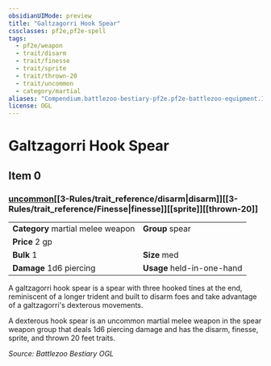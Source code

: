 ```yaml
---
obsidianUIMode: preview
title: "Galtzagorri Hook Spear"
cssclasses: pf2e,pf2e-spell
tags:
  - pf2e/weapon
  - trait/disarm
  - trait/finesse
  - trait/sprite
  - trait/thrown-20
  - trait/uncommon
  - category/martial
aliases: "Compendium.battlezoo-bestiary-pf2e.pf2e-battlezoo-equipment.Item.1Q8EyF75gcqmtvRX"
license: OGL
---
```

# Galtzagorri Hook Spear
## Item 0
### [uncommon](uncommon.md "Uncommon Rarity Trait")[[3-Rules/trait_reference/disarm|disarm]][[3-Rules/trait_reference/Finesse|finesse]][[sprite]][[thrown-20]]

|  |  |
| -- | -- |
| **Category** martial melee weapon | **Group** spear |
| **Price** 2 gp |  |
| **Bulk** 1 | **Size** med |
| **Damage** 1d6 piercing  | **Usage** held-in-one-hand |



A galtzagorri hook spear is a spear with three hooked tines at the end, reminiscent of a longer trident and built to disarm foes and take advantage of a galtzagorri's dexterous movements.

A dexterous hook spear is an uncommon martial melee weapon in the spear weapon group that deals 1d6 piercing damage and has the disarm, finesse, sprite, and thrown 20 feet traits.

*Source: Battlezoo Bestiary*
*OGL*